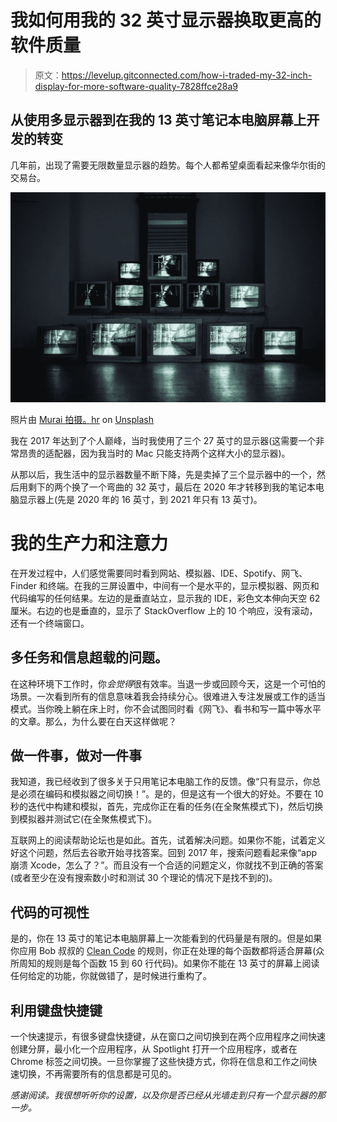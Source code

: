 # 我如何用我的 32 英寸显示器换取更高的软件质量

> 原文：<https://levelup.gitconnected.com/how-i-traded-my-32-inch-display-for-more-software-quality-7828ffce28a9>

## 从使用多显示器到在我的 13 英寸笔记本电脑屏幕上开发的转变

几年前，出现了需要无限数量显示器的趋势。每个人都希望桌面看起来像华尔街的交易台。

![](img/4c2a37926d0dfa6506ec7c3ebbf73c53.png)

照片由 [Murai 拍摄。hr](https://unsplash.com/@murai?utm_source=unsplash&utm_medium=referral&utm_content=creditCopyText) on [Unsplash](https://unsplash.com/s/photos/displays?utm_source=unsplash&utm_medium=referral&utm_content=creditCopyText)

我在 2017 年达到了个人巅峰，当时我使用了三个 27 英寸的显示器(这需要一个非常昂贵的适配器，因为我当时的 Mac 只能支持两个这样大小的显示器)。

从那以后，我生活中的显示器数量不断下降，先是卖掉了三个显示器中的一个，然后用剩下的两个换了一个弯曲的 32 英寸，最后在 2020 年才转移到我的笔记本电脑显示器上(先是 2020 年的 16 英寸，到 2021 年只有 13 英寸)。

# 我的生产力和注意力

在开发过程中，人们感觉需要同时看到网站、模拟器、IDE、Spotify、网飞、Finder 和终端。在我的三屏设置中，中间有一个是水平的，显示模拟器、网页和代码编写的任何结果。左边的是垂直站立，显示我的 IDE，彩色文本伸向天空 62 厘米。右边的也是垂直的，显示了 StackOverflow 上的 10 个响应，没有滚动，还有一个终端窗口。

## 多任务和信息超载的问题。

在这种环境下工作时，你*会觉得*很有效率。当退一步或回顾今天，这是一个可怕的场景。一次看到所有的信息意味着我会持续分心。很难进入专注发展或工作的适当模式。当你晚上躺在床上时，你不会试图同时看《网飞》、看书和写一篇中等水平的文章。那么，为什么要在白天这样做呢？

## 做一件事，做对一件事

我知道，我已经收到了很多关于只用笔记本电脑工作的反馈。像“只有显示，你总是必须在编码和模拟器之间切换！”。是的，但是这有一个很大的好处。不要在 10 秒的迭代中构建和模拟，首先，完成你正在看的任务(在全聚焦模式下)，然后切换到模拟器并测试它(在全聚焦模式下)。

互联网上的阅读帮助论坛也是如此。首先，试着解决问题。如果你不能，试着定义好这个问题，然后去谷歌开始寻找答案。回到 2017 年，搜索问题看起来像“app 崩溃 Xcode，怎么了？”。而且没有一个合适的问题定义，你就找不到正确的答案(或者至少在没有搜索数小时和测试 30 个理论的情况下是找不到的)。

## 代码的可视性

是的，你在 13 英寸的笔记本电脑屏幕上一次能看到的代码量是有限的。但是如果你应用 Bob 叔叔的 [Clean Code](http://cleancoder.com/files/cleanCodeCourse.md) 的规则，你正在处理的每个函数都将适合屏幕(众所周知的规则是每个函数 15 到 60 行代码)。如果你不能在 13 英寸的屏幕上阅读任何给定的功能，你就做错了，是时候进行重构了。

## 利用键盘快捷键

一个快速提示，有很多键盘快捷键，从在窗口之间切换到在两个应用程序之间快速创建分屏，最小化一个应用程序，从 Spotlight 打开一个应用程序，或者在 Chrome 标签之间切换。一旦你掌握了这些快捷方式，你将在信息和工作之间快速切换，不再需要所有的信息都是可见的。

*感谢阅读。我很想听听你的设置，以及你是否已经从光墙走到只有一个显示器的那一步。*
